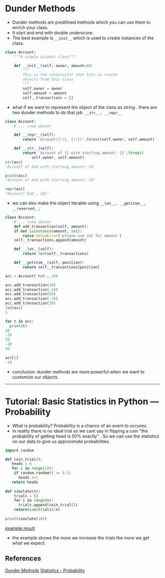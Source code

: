 # Dunder Methods
- Dunder methods are predifined methods which you can use them to enrich your class.
- It start and end with double underscore.
- The best example is `__init__` which is used to create instances of the class.
```python
class Account:
    """A simple account class"""

    def __init__(self, owner, amount=0):
        """
        This is the constructor that lets us create
        objects from this class
        """
        self.owner = owner
        self.amount = amount
        self._transactions = []
```
- what if we want to represent the object of the class as string . there are two dunder methods to do that job` __str__, __repr__`
```python
class Account:
    # ... (see above)

    def __repr__(self):
        return 'Account({!r}, {!r})'.format(self.owner, self.amount)

    def __str__(self):
        return 'Account of {} with starting amount: {}'.format(
            self.owner, self.amount)
str(acc)
'Account of bob with starting amount: 10'

print(acc)
"Account of bob with starting amount: 10"

repr(acc)
"Account('bob', 10)"
```

- we can also make the object iterable using `__len__, __getitem__, __reversed__`:

```python
class Account:
    # ... (see above)
    def add_transaction(self, amount):
    if not isinstance(amount, int):
        raise ValueError('please use int for amount')
    self._transactions.append(amount)

    def __len__(self):
        return len(self._transactions)

    def __getitem__(self, position):
        return self._transactions[position]

acc = Account('bob', 10)

acc.add_transaction(20)
acc.add_transaction(-10)
acc.add_transaction(50)
acc.add_transaction(-20)
acc.add_transaction(30)
len(acc)
5

for t in acc:
  print(t)
20
-10
50
-20
30

acc[1]
-10
```

- conclusion: dunder methods are more powerful when we want to customize our objects.
----------
# Tutorial: Basic Statistics in Python — Probability


- What is probability? 
  Probability is a chance of an event to occures.
- In reality there is no ideal trial so we cant say in flipping a coin "the probability of getting head is 50% exactly" .  So we can use the statistics on our data to give us approximate probabilities.
```python 
import random

def coin_trial():
   heads = 0
   for i in range(10):
    if random.random() <= 0.5:
      heads +=1
   return heads
  
def simulate(n):
    trials = []
    for i in range(n):
      trials.append(coin_trial())
    return(sum(trials)/n)
    
print(simulate(10))
```
[example result](https://drive.google.com/file/d/1V1P5mf7vTsRb7gb1DYZEZPjpjPJMwC4_/view?usp=sharing)

- the example shows the more we increase the trials the more we get what we expect.

## References 
[Dunder Methods](https://dbader.org/blog/python-dunder-methods)
[Statistics - Probability](https://www.dataquest.io/blog/basic-statistics-in-python-probability/)


